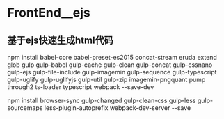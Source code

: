 # FrontEnd__ejs  
## 基于ejs快速生成html代码

npm install  babel-core babel-preset-es2015 concat-stream eruda extend glob gulp gulp-babel gulp-cache gulp-clean gulp-concat gulp-cssnano gulp-ejs gulp-file-include gulp-imagemin gulp-sequence gulp-typescript gulp-uglify gulp-uglifyjs gulp-util gulp-zip imagemin-pngquant pump through2 ts-loader typescript webpack --save-dev

npm install browser-sync gulp-changed gulp-clean-css gulp-less gulp-sourcemaps less-plugin-autoprefix webpack-dev-server --save